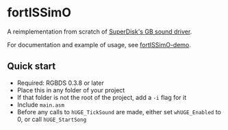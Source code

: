 # fortISSimO

A reimplementation from scratch of [SuperDisk's GB sound driver](https://github.com/SuperDisk/hUGEDriver/).

For documentation and example of usage, see [fortISSimO-demo](https://github.com/ISSOtm/fortISSimO-demo).

## Quick start

- Required: RGBDS 0.3.8 or later
- Place this in any folder of your project
- If that folder is not the root of the project, add a `-i` flag for it
- Include `main.asm`
- Before any calls to `hUGE_TickSound` are made, either set `whUGE_Enabled` to 0, or call `hUGE_StartSong`
